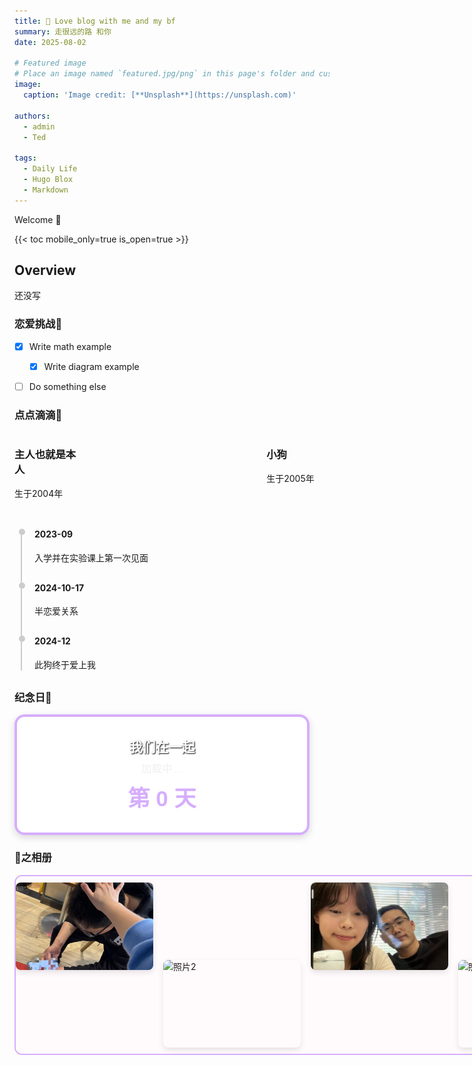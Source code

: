 ```yaml
---
title: 💟 Love blog with me and my bf
summary: 走很远的路 和你
date: 2025-08-02

# Featured image
# Place an image named `featured.jpg/png` in this page's folder and customize its options here.
image:
  caption: 'Image credit: [**Unsplash**](https://unsplash.com)'

authors:
  - admin
  - Ted

tags:
  - Daily Life
  - Hugo Blox
  - Markdown
---
```


Welcome 👋

{{< toc mobile_only=true is_open=true >}}

## Overview

还没写

### 恋爱挑战🔎

- [x] Write math example
  - [x] Write diagram example
- [ ] Do something else



### 点点滴滴🐾

<div style="display: flex; justify-content: space-between; margin-bottom: 20px;">
  <div style="width: 20%;">
    <h3>主人也就是本人</h3>
    <p>生于2004年</p>
  </div>
  
  <!-- 动态爱心容器 -->
  <div id="heartContainer" style="width: 40%; display: flex; justify-content: flex-start; align-items: center; margin-left: 30px;">
  <canvas id="heartCanvas" width="360" height="360" style="width: 135px; height: 135px; border: none;"></canvas>
  </div>


  <div style="width: 20%;">
    <h3>小狗</h3>
    <p>生于2005年</p>
  </div>
</div>

<div style="border-left: 2px solid #ccc; padding-left: 20px; margin-left: 10px;">
  <!-- 时间轴条目 -->
  <div style="position: relative; margin-bottom: 30px;">
    <div style="position: absolute; left: -25px; top: 0; width: 10px; height: 10px; border-radius: 50%; background: #ccc;"></div>
    <h4>2023-09</h4>
    <p>入学并在实验课上第一次见面</p>
  </div>

  <div style="position: relative; margin-bottom: 30px;">
    <div style="position: absolute; left: -25px; top: 0; width: 10px; height: 10px; border-radius: 50%; background: #ccc;"></div>
    <h4>2024-10-17</h4>
    <p>半恋爱关系</p>
  </div>

  <div style="position: relative; margin-bottom: 30px;">
    <div style="position: absolute; left: -25px; top: 0; width: 10px; height: 10px; border-radius: 50%; background: #ccc;"></div>
    <h4>2024-12</h4>
    <p>此狗终于爱上我</p>
  </div>
</div>

<script>
// 动态爱心高清跳动动画，适配 Retina、保持容器一致
document.addEventListener('DOMContentLoaded', function() {
  const canvas = document.getElementById('heartCanvas');
  if (!canvas || !canvas.getContext) return;
  const ctx = canvas.getContext('2d');

  const cssWidth = canvas.clientWidth;
  const cssHeight = canvas.clientHeight;
  const dpr = window.devicePixelRatio || 1;

  // 设置高分辨率绘图（Retina 支持）
  canvas.width = cssWidth * dpr;
  canvas.height = cssHeight * dpr;
  ctx.setTransform(dpr, 0, 0, dpr, 0, 0);

  const centerX = cssWidth / 2;
  const centerY = cssHeight / 2 + 1; // 轻微下移居中
  let t = 0;
  const baseScale = 1.25;  // 初始缩放，适配小尺寸
  const amplitude = 0.15;
  const speed = 2.8;

  function heartbeatEase(time) {
    const raw = Math.sin(time);
    return baseScale + amplitude * Math.pow(raw, 3);
  }

  function drawHeart(currentScale) {
    ctx.clearRect(0, 0, cssWidth, cssHeight);

    // 光晕背景
    const glowRadius = 10 * currentScale;
    const gradient = ctx.createRadialGradient(
      centerX, centerY - 2, 0,
      centerX, centerY - 2, glowRadius
    );
    gradient.addColorStop(0, 'rgba(245,10,69,0.5)');
    gradient.addColorStop(1, 'rgba(245,10,69,0)');

    ctx.save();
    ctx.fillStyle = gradient;
    ctx.beginPath();
    ctx.arc(centerX, centerY - 2, 25 * currentScale * 0.6, 0, Math.PI * 2);
    ctx.fill();
    ctx.restore();

    // 主体心形
    ctx.fillStyle = '#ff4d6d';
    ctx.strokeStyle = '#c9184a';
    ctx.lineWidth = 1;
    ctx.shadowColor = 'rgba(201,24,74,0.7)';
    ctx.shadowBlur = 8 * currentScale;

    ctx.beginPath();
    const scaleFactor = 0.9 * currentScale; // 适配40x40展示效果
    for (let angle = 0; angle <= Math.PI * 2 + 0.01; angle += 0.02) {
      const x = 16 * Math.pow(Math.sin(angle), 3);
      const y = -(13 * Math.cos(angle)
                - 5 * Math.cos(2 * angle)
                - 2 * Math.cos(3 * angle)
                - Math.cos(4 * angle));
      const drawX = centerX + x * scaleFactor;
      const drawY = centerY + y * scaleFactor;
      if (angle === 0) {
        ctx.moveTo(drawX, drawY);
      } else {
        ctx.lineTo(drawX, drawY);
      }
    }
    ctx.closePath();
    ctx.fill();
    ctx.stroke();
    ctx.shadowBlur = 0;
  }

  function animate() {
    t += 0.02 * speed;
    const currentScale = heartbeatEase(t);
    drawHeart(currentScale);
    requestAnimationFrame(animate);
  }

  animate();
});
</script>


### 纪念日📆
<style>
  .day-counter-calendar {
    width: 400px;
    border: 4px solid #d6aefc; /* 边框粗细 + 淡紫色 */
    border-radius: 16px;
    padding: 32px;
    text-align: center;
    font-family: sans-serif;
    background-image: url('./bg.jpg'); /* ✅ 替换为你的照片链接 */
    background-size: cover;
    background-position: center;
    box-shadow: 0 4px 12px rgba(0,0,0,0.15);
    color: #fff;
    backdrop-filter: brightness(1.1) blur(2px);
  }

  .day-counter-calendar h2 {
    margin: 0;
    font-size: 1.5em;
    color: #fff;
    text-shadow: 1px 1px 2px #000;
  }

  .day-counter-calendar .date {
    font-size: 1.2em;
    margin: 8px 0;
    color: #f0f0f0;
  }

  .day-counter-calendar .days {
    font-size: 2.5em;
    font-weight: bold;
    color: #d6aefc;
    text-shadow: 1px 1px 2px white;
  }
</style>

<div class="day-counter-calendar">
  <h2>我们在一起</h2>
  <div class="date" id="today-date">加载中…</div>
  <div class="days" id="days-count">第 0 天</div>
</div>

<script>
  const startDate = new Date("2024-10-17"); // 改为你的纪念日
  const now = new Date();
  const today = new Date(now.getFullYear(), now.getMonth(), now.getDate());
  const diffTime = today - startDate;
  const diffDays = Math.floor(diffTime / (1000 * 60 * 60 * 24)) + 1;

  document.getElementById("today-date").innerText = `${today.getFullYear()}年${today.getMonth()+1}月${today.getDate()}日`;
  document.getElementById("days-count").innerText = `第 ${diffDays} 天`;
</script>




### 💞之相册
<style>
  .scroll-gallery-container {
    width: 720px; /* 显示 3 张图片：3 x 240px */
    overflow-x: auto;
    border-radius: 12px;
    border: 2px solid #d6aefc;
    background: #fffafc;
    padding: 10px;
    scroll-snap-type: x mandatory;
    white-space: nowrap;
  }

  .scroll-gallery-container::-webkit-scrollbar {
    height: 8px;
  }

  .scroll-gallery-container::-webkit-scrollbar-thumb {
    background: #aaa;
    border-radius: 4px;
  }

  .scroll-gallery-container img {
    width: 220px;
    height: 140px;
    margin-right: 12px;
    object-fit: cover;
    border-radius: 8px;
    display: inline-block;
    scroll-snap-align: start;
    transition: transform 0.3s ease;
    box-shadow: 0 4px 10px rgba(0, 0, 0, 0.1);
    cursor: pointer;
  }

  .scroll-gallery-container img:hover {
    transform: scale(1.05);
  }
</style>

<div class="scroll-gallery-container">
  <img src="./pictures/img1.jpg" alt="照片1" />
  <img src="./pictures/img2.jpg" alt="照片2" />
  <img src="./pictures/img3.jpg" alt="照片3" />
  <img src="./pictures/img4.jpg" alt="照片4" />
  <img src="./pictures/img5.jpg" alt="照片5" />
</div>
